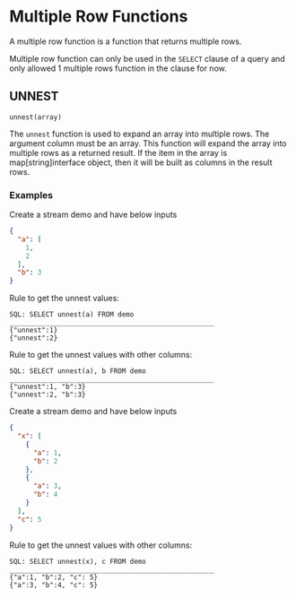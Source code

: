 # Multiple Row Functions

A multiple row function is a function that returns multiple rows.

Multiple row function can only be used in the `SELECT` clause of a query and only allowed 1 multiple rows function in
the clause for now.

## UNNEST

```
unnest(array)
```

The `unnest` function is used to expand an array into multiple rows.
The argument column must be an array. This function will expand the array into multiple rows as a returned result. If
the item in the array is map[string]interface object, then it will be built as columns in the result rows.

### Examples

Create a stream demo and have below inputs

```json lines
{
  "a": [
    1,
    2
  ],
  "b": 3
}
```

Rule to get the unnest values:

```text
SQL: SELECT unnest(a) FROM demo
___________________________________________________
{"unnest":1}
{"unnest":2}
```

Rule to get the unnest values with other columns:

```text
SQL: SELECT unnest(a), b FROM demo
___________________________________________________
{"unnest":1, "b":3}
{"unnest":2, "b":3}
```

Create a stream demo and have below inputs

```json lines
{
  "x": [
    {
      "a": 1,
      "b": 2
    },
    {
      "a": 3,
      "b": 4
    }
  ],
  "c": 5
}
```

Rule to get the unnest values with other columns:

```text
SQL: SELECT unnest(x), c FROM demo
___________________________________________________
{"a":1, "b":2, "c": 5}
{"a":3, "b":4, "c": 5}
```